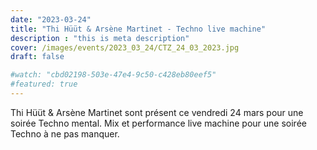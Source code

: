 ```yaml
---
date: "2023-03-24"
title: "Thi Hüüt & Arsène Martinet - Techno live machine"
description : "this is meta description"
cover: /images/events/2023_03_24/CTZ_24_03_2023.jpg
draft: false

#watch: "cbd02198-503e-47e4-9c50-c428eb80eef5"
#featured: true
---
```


Thi Hüüt & Arsène Martinet sont présent ce vendredi 24 mars pour une soirée Techno mental. Mix et performance live machine pour une soirée Techno à ne pas manquer.
